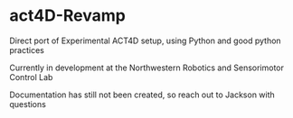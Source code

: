 # act4D-Revamp
Direct port of Experimental ACT4D setup, using Python and good python practices

Currently in development at the Northwestern Robotics and Sensorimotor Control Lab

Documentation has still not been created, so reach out to Jackson with questions
